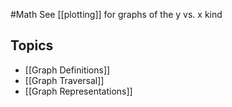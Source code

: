 #Math 
See [[plotting]] for graphs of the y vs. x kind
## Topics
* [[Graph Definitions]]
* [[Graph Traversal]]
* [[Graph Representations]]